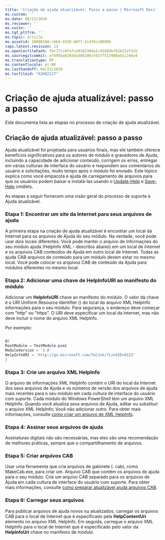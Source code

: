 ```yaml
---
title: 'Criação de ajuda atualizável: Passo a passo | Microsoft Docs'
ms.custom: ''
ms.date: 09/13/2016
ms.reviewer: ''
ms.suite: ''
ms.tgt_pltfrm: ''
ms.topic: article
ms.assetid: 10098160-c6b4-4339-b8ff-2c4f8cc0699b
caps.latest.revision: 13
ms.openlocfilehash: fbc77cc0fafce93d239da1c459d4b761b21ef3cb
ms.sourcegitcommit: e7445ba8203da304286c591ff513900ad1c244a4
ms.translationtype: MT
ms.contentlocale: pt-BR
ms.lasthandoff: 04/23/2019
ms.locfileid: "62082117"
---
```

# <a name="updatable-help-authoring-step-by-step"></a>Criação de ajuda atualizável: passo a passo

Este documenta lista as etapas no processo de criação de ajuda atualizável.

## <a name="authoring-updatable-help-step-by-step"></a>Criação de ajuda atualizável: passo a passo

Ajuda atualizável foi projetada para usuários finais, mas ele também oferece benefícios significativos para os autores de módulo e gravadores de Ajuda, incluindo a capacidade de adicionar conteúdo, corrigem os erros, entregar em várias culturas de interface do usuário e respondem aos comentários do usuário e solicitações, muito tempo após o módulo foi enviado. Este tópico explica como você empacota e ajuda de carregamento de arquivos para que os usuários podem baixar e instalá-las usando o [Update-Help](/powershell/module/Microsoft.PowerShell.Core/Update-Help) e [Save-Help](/powershell/module/Microsoft.PowerShell.Core/Save-Help) cmdlets.

As etapas a seguir fornecem uma visão geral do processo de suporte à Ajuda atualizável.

### <a name="step-1-find-an-internet-site-for-your-help-files"></a>Etapa 1: Encontrar um site da Internet para seus arquivos de ajuda

A primeira etapa na criação de ajuda atualizável é encontrar um local da Internet para os arquivos de Ajuda do seu módulo. Na verdade, você pode usar dois locais diferentes. Você pode manter o arquivo de informações do seu módulo ajuda (HelpInfo XML - descritos abaixo) em um local de Internet e os arquivos CAB conteúdos de Ajuda em outro local de Internet. Todas as ajuda CAB arquivos de conteúdo para um módulo devem estar no mesmo local. Você pode colocar os arquivos CAB de conteúdo da Ajuda para módulos diferentes no mesmo local.

### <a name="step-2-add-a-helpinfouri-key-to-your-module-manifest"></a>Etapa 2: Adicionar uma chave de HelpInfoURI ao manifesto do módulo

Adicionar um **HelpInfoURI** chave ao manifesto do módulo. O valor da chave é o URI Uniform Resource Identifier () do local do arquivo XML HelpInfo informações para o seu módulo. Para segurança, o endereço deve começar com "http" ou "https". O URI deve especificar um local da Internet, mas não deve incluir o nome do arquivo XML HelpInfo.

Por exemplo:

```powershell

@{
RootModule = TestModule.psm1
ModuleVersion = '2.0'
HelpInfoURI = 'http://go.microsoft.com/fwlink/?LinkID=0123'
}
```

### <a name="step-3-create-a-helpinfo-xml-file"></a>Etapa 3: Crie um arquivo XML HelpInfo

O arquivo de informações XML HelpInfo contém o URI do local da Internet dos seus arquivos de Ajuda e os números de versão dos arquivos de ajuda mais recentes para o seu módulo em cada cultura de interface do usuário com suporte. Cada módulo do Windows PowerShell tem um arquivo XML HelpInfo. Quando você atualiza seus arquivos de Ajuda, editar ou substituir o arquivo XML HelpInfo; Você não adicionar outro. Para obter mais informações, consulte [como criar um arquivo de XML HelpInfo](./how-to-create-a-helpinfo-xml-file.md).

### <a name="step-4-sign-your-help-files"></a>Etapa 4: Assinar seus arquivos de ajuda

Assinaturas digitais não são necessárias, mas eles são uma recomendação de melhores práticas, sempre que o compartilhamento de arquivos.

### <a name="step-5-create-cab-files"></a>Etapa 5: Criar arquivos CAB

Usar uma ferramenta que cria arquivos de gabinete (. cab), como MakeCab.exe, para criar um. Arquivo CAB que contém os arquivos de ajuda para o seu módulo. Crie um arquivo CAB separado para os arquivos de Ajuda em cada cultura de interface do usuário com suporte. Para obter mais informações, consulte [como preparar atualizável ajuda arquivos CAB](./how-to-prepare-updatable-help-cab-files.md).

### <a name="step-6-upload-your-files"></a>Etapa 6: Carregar seus arquivos

Para publicar arquivos de ajuda novos ou atualizados, carregar os arquivos CAB para o local de Internet que é especificado pela **HelpContentUri** elemento no arquivo XML HelpInfo. Em seguida, carregue o arquivo XML HelpInfo para o local de Internet que é especificado pelo valor da **HelpInfoUri** chave no manifesto de módulo.
